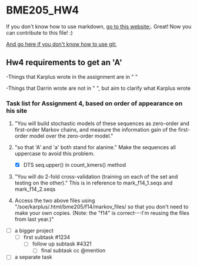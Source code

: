 # BME205_HW4

If you don't know how to use markdown, [go to this website:](https://github.com/adam-p/markdown-here/wiki/Markdown-Cheatsheet). Great! Now you can contribute to this file! :)

[And go here if you don't know how to use git:](http://rogerdudler.github.io/git-guide/)

## Hw4 requirements to get an 'A'

-Things that Karplus wrote in the assignment are in " "

-Things that Darrin wrote are not in " ", but aim to clarify what
 Karplus wrote

### Task list for Assignment 4, based on order of appearance on his site

1. "You will build stochastic models of these sequences as zero-order
and first-order Markov chains, and measure the information gain of the
first-order model over the zero-order model."

2. "so that 'A' and 'a' both stand for alanine." Make the sequences
all uppercase to avoid this problem.
    - [X] DTS seq.upper() in count_kmers() method

3. "You will do 2-fold cross-validation (training on each of the set
and testing on the other)." This is in reference to mark_f14_1.seqs
and mark_f14_2.seqs

4. Access the two above files using
"/soe/karplus/.html/bme205/f14/markov_files/ so that you don't need to
make your own copies.  (Note: the "f14" is correct---I'm reusing the
files from last year.)"

- [ ] a bigger project
  - [ ] first subtask #1234
    - [ ] follow up subtask #4321
      - [ ] final subtask cc @mention
- [ ] a separate task
